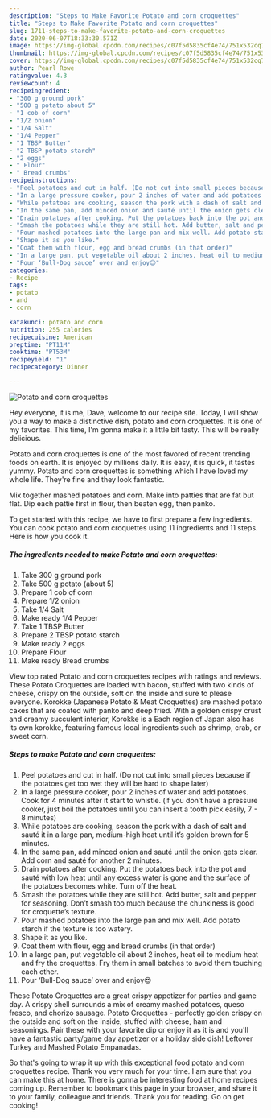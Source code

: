 ```yaml
---
description: "Steps to Make Favorite Potato and corn croquettes"
title: "Steps to Make Favorite Potato and corn croquettes"
slug: 1711-steps-to-make-favorite-potato-and-corn-croquettes
date: 2020-06-07T18:33:30.571Z
image: https://img-global.cpcdn.com/recipes/c07f5d5835cf4e74/751x532cq70/potato-and-corn-croquettes-recipe-main-photo.jpg
thumbnail: https://img-global.cpcdn.com/recipes/c07f5d5835cf4e74/751x532cq70/potato-and-corn-croquettes-recipe-main-photo.jpg
cover: https://img-global.cpcdn.com/recipes/c07f5d5835cf4e74/751x532cq70/potato-and-corn-croquettes-recipe-main-photo.jpg
author: Pearl Rowe
ratingvalue: 4.3
reviewcount: 4
recipeingredient:
- "300 g ground pork"
- "500 g potato about 5"
- "1 cob of corn"
- "1/2 onion"
- "1/4 Salt"
- "1/4 Pepper"
- "1 TBSP Butter"
- "2 TBSP potato starch"
- "2 eggs"
- " Flour"
- " Bread crumbs"
recipeinstructions:
- "Peel potatoes and cut in half. (Do not cut into small pieces because if the potatoes get too wet they will be hard to shape later)"
- "In a large pressure cooker, pour 2 inches of water and add potatoes. Cook for 4 minutes after it start to whistle. (if you don’t have a pressure cooker, just boil the potatoes until you can insert a tooth pick easily, 7 - 8 minutes)"
- "While potatoes are cooking, season the pork with a dash of salt and sauté it in a large pan, medium-high heat until it’s golden brown for 5 minutes."
- "In the same pan, add minced onion and sauté until the onion gets clear. Add corn and sauté for another 2 minutes."
- "Drain potatoes after cooking. Put the potatoes back into the pot and sauté with low heat until any excess water is gone and the surface of the potatoes becomes white. Turn off the heat."
- "Smash the potatoes while they are still hot. Add butter, salt and pepper for seasoning. Don’t smash too much because the chunkiness is good for croquette’s texture."
- "Pour mashed potatoes into the large pan and mix well. Add potato starch if the texture is too watery."
- "Shape it as you like."
- "Coat them with flour, egg and bread crumbs (in that order)"
- "In a large pan, put vegetable oil about 2 inches, heat oil to medium heat and fry the croquettes. Fry them in small batches to avoid them touching each other."
- "Pour ‘Bull-Dog sauce’ over and enjoy😍"
categories:
- Recipe
tags:
- potato
- and
- corn

katakunci: potato and corn 
nutrition: 255 calories
recipecuisine: American
preptime: "PT11M"
cooktime: "PT53M"
recipeyield: "1"
recipecategory: Dinner

---
```



![Potato and corn croquettes](https://img-global.cpcdn.com/recipes/c07f5d5835cf4e74/751x532cq70/potato-and-corn-croquettes-recipe-main-photo.jpg)

Hey everyone, it is me, Dave, welcome to our recipe site. Today, I will show you a way to make a distinctive dish, potato and corn croquettes. It is one of my favorites. This time, I'm gonna make it a little bit tasty. This will be really delicious.

Potato and corn croquettes is one of the most favored of recent trending foods on earth. It is enjoyed by millions daily. It is easy, it is quick, it tastes yummy. Potato and corn croquettes is something which I have loved my whole life. They're fine and they look fantastic.

Mix together mashed potatoes and corn. Make into patties that are fat but flat. Dip each pattie first in flour, then beaten egg, then panko.


To get started with this recipe, we have to first prepare a few ingredients. You can cook potato and corn croquettes using 11 ingredients and 11 steps. Here is how you cook it.

<!--inarticleads1-->

##### The ingredients needed to make Potato and corn croquettes:

1. Take 300 g ground pork
1. Take 500 g potato (about 5)
1. Prepare 1 cob of corn
1. Prepare 1/2 onion
1. Take 1/4 Salt
1. Make ready 1/4 Pepper
1. Take 1 TBSP Butter
1. Prepare 2 TBSP potato starch
1. Make ready 2 eggs
1. Prepare  Flour
1. Make ready  Bread crumbs


View top rated Potato and corn croquettes recipes with ratings and reviews. These Potato Croquettes are loaded with bacon, stuffed with two kinds of cheese, crispy on the outside, soft on the inside and sure to please everyone. Korokke (Japanese Potato &amp; Meat Croquettes) are mashed potato cakes that are coated with panko and deep fried. With a golden crispy crust and creamy succulent interior, Korokke is a Each region of Japan also has its own korokke, featuring famous local ingredients such as shrimp, crab, or sweet corn. 

<!--inarticleads2-->

##### Steps to make Potato and corn croquettes:

1. Peel potatoes and cut in half. (Do not cut into small pieces because if the potatoes get too wet they will be hard to shape later)
1. In a large pressure cooker, pour 2 inches of water and add potatoes. Cook for 4 minutes after it start to whistle. (if you don’t have a pressure cooker, just boil the potatoes until you can insert a tooth pick easily, 7 - 8 minutes)
1. While potatoes are cooking, season the pork with a dash of salt and sauté it in a large pan, medium-high heat until it’s golden brown for 5 minutes.
1. In the same pan, add minced onion and sauté until the onion gets clear. Add corn and sauté for another 2 minutes.
1. Drain potatoes after cooking. Put the potatoes back into the pot and sauté with low heat until any excess water is gone and the surface of the potatoes becomes white. Turn off the heat.
1. Smash the potatoes while they are still hot. Add butter, salt and pepper for seasoning. Don’t smash too much because the chunkiness is good for croquette’s texture.
1. Pour mashed potatoes into the large pan and mix well. Add potato starch if the texture is too watery.
1. Shape it as you like.
1. Coat them with flour, egg and bread crumbs (in that order)
1. In a large pan, put vegetable oil about 2 inches, heat oil to medium heat and fry the croquettes. Fry them in small batches to avoid them touching each other.
1. Pour ‘Bull-Dog sauce’ over and enjoy😍


These Potato Croquettes are a great crispy appetizer for parties and game day. A crispy shell surrounds a mix of creamy mashed potatoes, queso fresco, and chorizo sausage. Potato Croquettes - perfectly golden crispy on the outside and soft on the inside, stuffed with cheese, ham and seasonings. Pair these with your favorite dip or enjoy it as it is and you&#39;ll have a fantastic party/game day appetizer or a holiday side dish! Leftover Turkey and Mashed Potato Empanadas. 

So that's going to wrap it up with this exceptional food potato and corn croquettes recipe. Thank you very much for your time. I am sure that you can make this at home. There is gonna be interesting food at home recipes coming up. Remember to bookmark this page in your browser, and share it to your family, colleague and friends. Thank you for reading. Go on get cooking!

